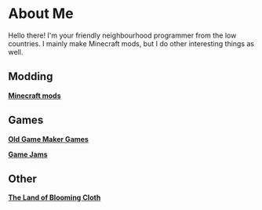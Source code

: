 # About Me

Hello there! I'm your friendly neighbourhood programmer from the low countries. I mainly make Minecraft mods, but I do other interesting things as well.

## Modding
**[Minecraft mods](minecraft)**

## Games
**[Old Game Maker Games](gamemaker)**

**[Game Jams](gamejams)**

## Other
**[The Land of Blooming Cloth](nume)**
